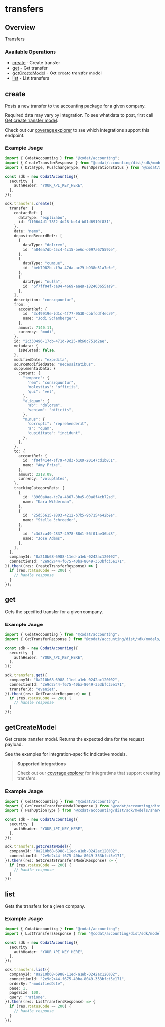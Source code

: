 # transfers

## Overview

Transfers

### Available Operations

* [create](#create) - Create transfer
* [get](#get) - Get transfer
* [getCreateModel](#getcreatemodel) - Get create transfer model
* [list](#list) - List transfers

## create

Posts a new transfer to the accounting package for a given company.

Required data may vary by integration. To see what data to post, first call [Get create transfer model](https://docs.codat.io/accounting-api#/operations/get-create-transfers-model).

Check out our [coverage explorer](https://knowledge.codat.io/supported-features/accounting?view=tab-by-data-type&dataType=transfers) to see which integrations support this endpoint.

### Example Usage

```typescript
import { CodatAccounting } from "@codat/accounting";
import { CreateTransferResponse } from "@codat/accounting/dist/sdk/models/operations";
import { DataType, PushChangeType, PushOperationStatus } from "@codat/accounting/dist/sdk/models/shared";

const sdk = new CodatAccounting({
  security: {
    authHeader: "YOUR_API_KEY_HERE",
  },
});

sdk.transfers.create({
  transfer: {
    contactRef: {
      dataType: "explicabo",
      id: "1f06d4d1-7852-4d28-be1d-b01d6919f831",
    },
    date: "nemo",
    depositedRecordRefs: [
      {
        dataType: "dolorem",
        id: "a84ea7db-15c4-4c15-be6c-d097a675597e",
      },
      {
        dataType: "cumque",
        id: "beb7982b-af9a-47da-ac29-b938e51a7e6e",
      },
      {
        dataType: "nulla",
        id: "6f7ff04f-da04-4669-aae8-182403655aa9",
      },
    ],
    description: "consequuntur",
    from: {
      accountRef: {
        id: "3c49919e-bd1c-4f77-9538-cbbfcdf4ece9",
        name: "Jodi Schamberger",
      },
      amount: 7140.11,
      currency: "modi",
    },
    id: "2c330496-17cb-471d-9c25-0b60c751d2ae",
    metadata: {
      isDeleted: false,
    },
    modifiedDate: "expedita",
    sourceModifiedDate: "necessitatibus",
    supplementalData: {
      content: {
        "tempore": {
          "rem": "consequuntur",
          "molestias": "officiis",
          "qui": "vel",
        },
        "aliquam": {
          "ab": "dolorum",
          "veniam": "officiis",
        },
        "minus": {
          "corrupti": "reprehenderit",
          "a": "quam",
          "cupiditate": "incidunt",
        },
      },
    },
    to: {
      accountRef: {
        id: "f04f4144-6f79-43d3-b100-20147cd1b831",
        name: "Amy Price",
      },
      amount: 2218.09,
      currency: "voluptates",
    },
    trackingCategoryRefs: [
      {
        id: "8960a0aa-fc7a-4867-8ba5-00a8f4cb72ed",
        name: "Kara Wilderman",
      },
      {
        id: "25d55615-8803-4212-b7b5-9b7154642b9e",
        name: "Stella Schroeder",
      },
      {
        id: "c3d3ca49-1837-4978-88d1-56f01ae36bb8",
        name: "Jose Adams",
      },
    ],
  },
  companyId: "8a210b68-6988-11ed-a1eb-0242ac120002",
  connectionId: "2e9d2c44-f675-40ba-8049-353bfcb5e171",
}).then((res: CreateTransferResponse) => {
  if (res.statusCode == 200) {
    // handle response
  }
});
```

## get

Gets the specified transfer for a given company.

### Example Usage

```typescript
import { CodatAccounting } from "@codat/accounting";
import { GetTransferResponse } from "@codat/accounting/dist/sdk/models/operations";

const sdk = new CodatAccounting({
  security: {
    authHeader: "YOUR_API_KEY_HERE",
  },
});

sdk.transfers.get({
  companyId: "8a210b68-6988-11ed-a1eb-0242ac120002",
  connectionId: "2e9d2c44-f675-40ba-8049-353bfcb5e171",
  transferId: "eveniet",
}).then((res: GetTransferResponse) => {
  if (res.statusCode == 200) {
    // handle response
  }
});
```

## getCreateModel

Get create transfer model. Returns the expected data for the request payload.

See the examples for integration-specific indicative models.

> **Supported Integrations**
> 
> Check out our [coverage explorer](https://knowledge.codat.io/supported-features/accounting?view=tab-by-data-type&dataType=transfers) for integrations that support creating transfers.

### Example Usage

```typescript
import { CodatAccounting } from "@codat/accounting";
import { GetCreateTransfersModelResponse } from "@codat/accounting/dist/sdk/models/operations";
import { PushOptionType } from "@codat/accounting/dist/sdk/models/shared";

const sdk = new CodatAccounting({
  security: {
    authHeader: "YOUR_API_KEY_HERE",
  },
});

sdk.transfers.getCreateModel({
  companyId: "8a210b68-6988-11ed-a1eb-0242ac120002",
  connectionId: "2e9d2c44-f675-40ba-8049-353bfcb5e171",
}).then((res: GetCreateTransfersModelResponse) => {
  if (res.statusCode == 200) {
    // handle response
  }
});
```

## list

Gets the transfers for a given company.

### Example Usage

```typescript
import { CodatAccounting } from "@codat/accounting";
import { ListTransfersResponse } from "@codat/accounting/dist/sdk/models/operations";

const sdk = new CodatAccounting({
  security: {
    authHeader: "YOUR_API_KEY_HERE",
  },
});

sdk.transfers.list({
  companyId: "8a210b68-6988-11ed-a1eb-0242ac120002",
  connectionId: "2e9d2c44-f675-40ba-8049-353bfcb5e171",
  orderBy: "-modifiedDate",
  page: 1,
  pageSize: 100,
  query: "ratione",
}).then((res: ListTransfersResponse) => {
  if (res.statusCode == 200) {
    // handle response
  }
});
```
